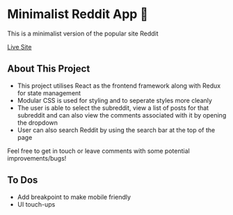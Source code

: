 # Minimalist Reddit App :sunrise_over_mountains:

This is a minimalist version of the popular site Reddit

[Live Site](https://minimalist-reddit-by-iain.surge.sh/)

## About This Project
- This project utilises React as the frontend framework along with Redux for state management
- Modular CSS is used for styling and to seperate styles more cleanly
- The user is able to select the subreddit, view a list of posts for that subreddit and can also view the comments associated with it by opening the dropdown
- User can also search Reddit by using the search bar at the top of the page


Feel free to get in touch or leave comments with some potential improvements/bugs!

## To Dos
- Add breakpoint to make mobile friendly
- UI touch-ups
